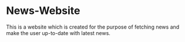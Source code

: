 # News-Website
This is a website which is  created for the purpose of fetching news and make the user up-to-date with latest news. 

